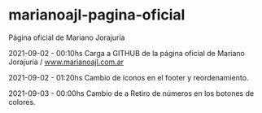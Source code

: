 # marianoajl-pagina-oficial
Página oficial de Mariano Jorajuría

2021-09-02 - 00:10hs
Carga a GITHUB de la página oficial de Mariano Jorajuría / www.marianoajl.com.ar

2021-09-02 - 01:20hs
Cambio de íconos en el footer y reordenamiento.

2021-09-03 - 00:00hs
Cambio de <!DOCTYPE html> a <!DOCTYPE html5>
Retiro de números en los botones de colores.
 

